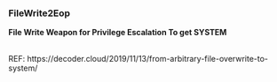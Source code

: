 ### FileWrite2Eop

****File Write Weapon for Privilege Escalation To get SYSTEM****

<br>
REF: https://decoder.cloud/2019/11/13/from-arbitrary-file-overwrite-to-system/
